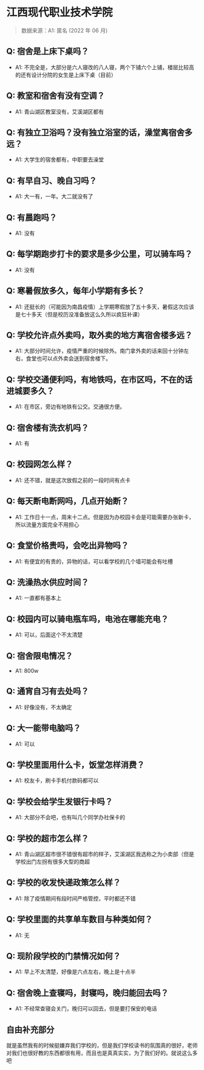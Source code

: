# 江西现代职业技术学院

> 数据来源：A1: 匿名 (2022 年 06 月)

## Q: 宿舍是上床下桌吗？

- A1: 不完全是，大部分是六人寝改的八人寝，两个下铺六个上铺，楼层比较高的还有设计分院的女生是上床下桌（目前）

## Q: 教室和宿舍有没有空调？

- A1: 青山湖区教室没有，艾溪湖区都有

## Q: 有独立卫浴吗？没有独立浴室的话，澡堂离宿舍多远？

- A1: 大学生的宿舍都有，中职要去澡堂

## Q: 有早自习、晚自习吗？

- A1: 大一有，一年。大二就没有了

## Q: 有晨跑吗？

- A1: 没有

## Q: 每学期跑步打卡的要求是多少公里，可以骑车吗？

- A1: 没有

## Q: 寒暑假放多久，每年小学期有多长？

- A1: 还挺长的（可能因为南昌疫情）上学期寒假放了五十多天，暑假这次应该是七十多天（但是校历没准备放这么久所以疯狂补课）

## Q: 学校允许点外卖吗，取外卖的地方离宿舍楼多远？

- A1: 大部分时间允许，疫情严重的时候除外。南门拿外卖的话来回十分钟左右，食堂也可以点外卖会送到宿舍楼下。

## Q: 学校交通便利吗，有地铁吗，在市区吗，不在的话进城要多久？

- A1: 在市区，旁边有地铁有公交。交通很方便。

## Q: 宿舍楼有洗衣机吗？

- A1: 有

## Q: 校园网怎么样？

- A1: 还不错，就是这次放假之前的一段时间有点卡

## Q: 每天断电断网吗，几点开始断？

- A1: 工作日十一点，周末十二点。但是因为办校园卡会是可能需要办张新卡，所以流量方面完全不用担心

## Q: 食堂价格贵吗，会吃出异物吗？

- A1: 有便宜的有贵的，异物的话，可以看学校的几个墙可能会有吐槽

## Q: 洗澡热水供应时间？

- A1: 一直都有基本上

## Q: 校园内可以骑电瓶车吗，电池在哪能充电？

- A1: 可以，后面这个不太清楚

## Q: 宿舍限电情况？

- A1: 800w

## Q: 通宵自习有去处吗？

- A1: 好像没有，不太确定

## Q: 大一能带电脑吗？

- A1: 可以

## Q: 学校里面用什么卡，饭堂怎样消费？

- A1: 校友卡，刷卡手机付款码都可以

## Q: 学校会给学生发银行卡吗？

- A1: 大部分不会吧，也有叫几个同学办社保卡的

## Q: 学校的超市怎么样？

- A1: 青山湖区超市很不错很有超市的样子，艾溪湖区我选称之为小卖部（但是学校出门左拐有很多大型的商超

## Q: 学校的收发快递政策怎么样？

- A1: 除了疫情期间有段时间严格管控，平时都还不错

## Q: 学校里面的共享单车数目与种类如何？

- A1: 无

## Q: 现阶段学校的门禁情况如何？

- A1: 早上不太清楚，好像是六点左右，晚上是十点半

## Q: 宿舍晚上查寝吗，封寝吗，晚归能回去吗？

- A1: 不经常查寝会关门，晚归可以回去，但是要打保安的电话

## 自由补充部分

就是虽然我有的时候挺嫌弃我们学校的，但是我们学校读书的氛围真的很好，老师对我们也很好教的东西都很有用，而且也是真真实实，为了我们好的。就说这么多吧